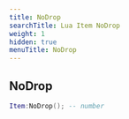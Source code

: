 ```yaml
---
title: NoDrop
searchTitle: Lua Item NoDrop
weight: 1
hidden: true
menuTitle: NoDrop
---
```

## NoDrop
```lua
Item:NoDrop(); -- number
```